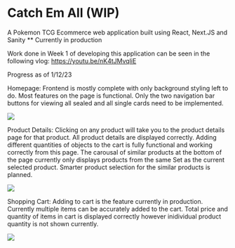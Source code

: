 # Catch Em All (WIP)
 A Pokemon TCG Ecommerce web application built using React, Next.JS and Sanity 
** Currently in production

Work done in Week 1 of developing this application can be seen in the following vlog: https://youtu.be/nK4tJMvqliE

Progress as of 1/12/23

Homepage:
Frontend is mostly complete with only background styling left to do. Most features on the page is functional. 
Only the two navigation bar buttons for viewing all sealed and all single cards need to be implemented.

![](https://github.com/skiesfries/Catch-Em-All/blob/main/Homepage.gif)

Product Details:
Clicking on any product will take you to the product details page for that product. All product details are displayed correctly. 
Adding different quantities of objects to the cart is fully functional and working correctly from this page. The carousal of similar products
at the bottom of the page currently only displays products from the same Set as the current selected product. Smarter product selection for the
similar products is planned. 

![](https://github.com/skiesfries/Catch-Em-All/blob/main/productDetails.gif)

Shopping Cart:
Adding to cart is the feature currently in production. Currently multiple items can be accurately added to the cart. 
Total price and quantity of items in cart is displayed correctly however inidividual product quantity is not shown currently. 

![](https://github.com/skiesfries/Catch-Em-All/blob/main/addToCart.gif)
